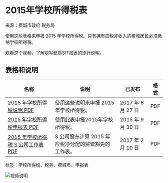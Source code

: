 # 2015年学校所得税表

来源：费城市政府 税务局

使用这些表格来申报 2015 年学校所得税。只有拥有应税非收入的费城居民必须缴纳学校所得税。

观看这个视频，了解填写纸质SIT报表的逐行说明。

## 表格和说明

| 名称                                                         | 说明                                             | 已发布          | 格式 |
|------------------------------------------------------------|------------------------------------------------|----------------|------|
| [2015 年学校所得税说明 PDF](https://phila.gov/media/20170627160514/2015-SIT-General-Information.pdf) | 使用这些说明来申报 2015 年学校所得税。      | 2017 年 6 月 27 日 | PDF  |
| [2015 年学校所得税申报表 PDF](https://phila.gov/media/20160106152941/2015-School-Income-Tax-Return.pdf) | 使用此表申报2015年学校所得税。              | 2015 年 9 月 30 日 | PDF  |
| [2015 年学校所得税 S 公司工作表 PDF](https://phila.gov/media/20170213095839/2015-sit-S-CORP-ws-revised-2-10-2017.pdf) | S 公司股东计算 2015 年应税净分配的监管豁免的工作表。 | 2017 年 2 月 10 日 | PDF  |

标签：学校所得税、税务、费城市、申报表

![视频说明](https://fonts.gstatic.com/s/i/productlogos/translate/v14/24px.svg)